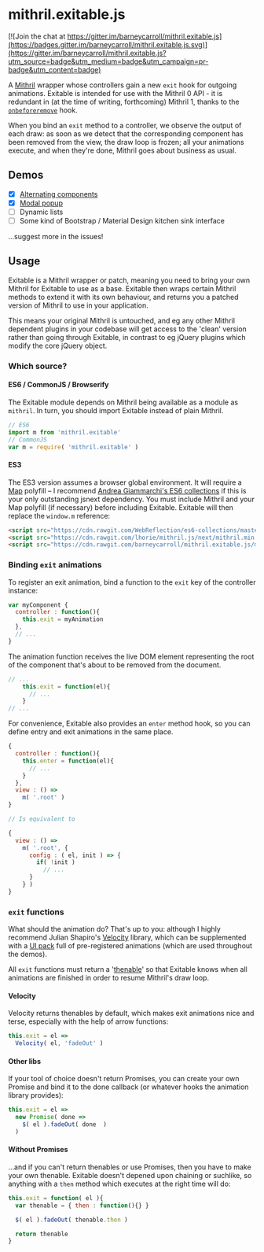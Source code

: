 # mithril.exitable.js

[![Join the chat at https://gitter.im/barneycarroll/mithril.exitable.js](https://badges.gitter.im/barneycarroll/mithril.exitable.js.svg)](https://gitter.im/barneycarroll/mithril.exitable.js?utm_source=badge&utm_medium=badge&utm_campaign=pr-badge&utm_content=badge)

A [Mithril](http://mithril.js.org/) wrapper whose controllers gain a new `exit` hook for outgoing animations. Exitable is intended for use with the Mithril 0 API - it is redundant in (at the time of writing, forthcoming) Mithril 1, thanks to the [`onbeforeremove`](https://github.com/lhorie/mithril.js/blob/rewrite/docs/lifecycle-methods.md#onbeforeremove) hook.

When you bind an `exit` method to a controller, we observe the output of each draw: as soon as we detect that the corresponding component has been removed from the view, the draw loop is frozen; all your animations execute, and when they're done, Mithril goes about business as usual.

## Demos

* [x] [Alternating components](https://jsfiddle.net/barney/xko3kdaL/)
* [x] [Modal popup](https://jsfiddle.net/barney/gft3467m/)
* [ ] Dynamic lists
* [ ] Some kind of Bootstrap / Material Design kitchen sink interface

…suggest more in the issues!

## Usage

Exitable is a Mithril wrapper or patch, meaning you need to bring your own Mithril for Exitable to use as a base. Exitable then wraps certain Mithril methods to extend it with its own behaviour, and returns you a patched version of Mithril to use in your application.

This means your original Mithril is untouched, and eg any other Mithril dependent plugins in your codebase will get access to the 'clean' version rather than going through Exitable, in contrast to eg jQuery plugins which modify the core jQuery object.

### Which source?

#### ES6 / CommonJS / Browserify

The Exitable module depends on Mithril being available as a module as `mithril`. In turn, you should import Exitable instead of plain Mithril.

```javascript
// ES6
import m from 'mithril.exitable'
// CommonJS
var m = require( 'mithril.exitable' )
```

#### ES3

The ES3 version assumes a browser global environment. It will require a [Map]() polyfill – I recommend [Andrea Giammarchi's ES6 collections](https://github.com/WebReflection/es6-collections) if this is your only outstanding jsnext dependency. You must include Mithril and your Map polyfill (if necessary) before including Exitable. Exitable will then replace the `window.m` reference:

```html
<script src="https://cdn.rawgit.com/WebReflection/es6-collections/master/es6-collections.js"></script>
<script src="https://cdn.rawgit.com/lhorie/mithril.js/next/mithril.min.js"></script>
<script src="https://cdn.rawgit.com/barneycarroll/mithril.exitable.js/master/src/exitable.es3.js"></script>
```

### Binding `exit` animations

To register an exit animation, bind a function to the `exit` key of the controller instance:

```javascript
var myComponent {
  controller : function(){
    this.exit = myAnimation
  },
  // ...
}
```

The animation function receives the live DOM element representing the root of the component that's about to be removed from the document.

```javascript
// ...
    this.exit = function(el){
      // ...
    }
// ...
```

For convenience, Exitable also provides an `enter` method hook, so you can define entry and exit animations in the same place.

```javascript
{
  controller : function(){
    this.enter = function(el){
      // ...
    }
  },
  view : () =>
    m( '.root' )
}

// Is equivalent to

{
  view : () =>
    m( '.root', {
      config : ( el, init ) => {
        if( !init )
          // ...
      }
    } )
}
```

### `exit` functions

What should the animation do? That's up to you: although I highly recommend Julian Shapiro's [Velocity](http://julian.com/research/velocity/) library, which can be supplemented with a [UI pack](http://julian.com/research/velocity/#uiPack) full of pre-registered animations (which are used throughout the demos).

All `exit` functions must return a '[thenable](https://promisesaplus.com/)' so that Exitable knows when all animations are finished in order to resume Mithril's draw loop.

#### Velocity

Velocity returns thenables by default, which makes exit animations nice and terse, especially with the help of arrow functions:

```javascript
this.exit = el =>
  Velocity( el, 'fadeOut' )
```

#### Other libs

If your tool of choice doesn't return Promises, you can create your own Promise and bind it to the done callback (or whatever hooks the animation library provides):

```javascript
this.exit = el =>
  new Promise( done =>
    $( el ).fadeOut( done  )
  )
```

#### Without Promises

…and if you can't return thenables or use Promises, then you have to make your own thenable. Exitable doesn't depened upon chaining or suchlike, so anything with a `then` method which executes at the right time will do:

```javascript
this.exit = function( el ){
  var thenable = { then : function(){} }

  $( el ).fadeOut( thenable.then )

  return thenable
}
